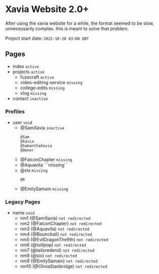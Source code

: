 # Xavia Website 2.0+
After using the xavia website for a while, the format seemed to be slow, unnecessarily complex. this is meant to solve that problem.

Project start date: ```2022-10-20 03:00 GBT```


## Pages
- index ```active```
- projects ```active```
  - fuzecraft ```active```
  - video-editing-service ```missing```
  - college-edits ```missing```
  - vlog ```missing```
- contact ```inactive```

### Profiles
- user ```void```
  - @SamXavia ```inactive```
    ```alts-
    @Sam
    @Xavia
    @SamanthaXavia
    @Owner
    ```
  - @FalconChapter ```missing```
  - @Aquavita ```missing``
  - @six ```missing```
    ```alts-
    @6
    ```
  - @EmilySamain ```missing```

### Legacy Pages
- name ```void```
  - nm1 (@SamXavia) ```not redirected```
  - nm2 (@FalconChapter) ```not redirected```
  - nm3 (@Aquavita) ```not redirected```
  - nm4 (@Bouncball) ```not redirected```
  - nm5 (@EvilDragonThe9th) ```not redirected```
  - nm6 (@lollipop) ```not redirected```
  - nm7 (@tailoredend) ```not redirected```
  - nm8 (@six) ```not redirected```
  - nm9 (@EmilySamain) ```not redirected```
  - nm10 (@OliviaStanbridge) ```not redirected```
